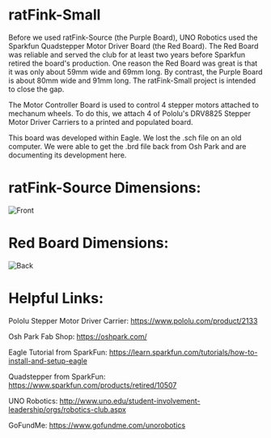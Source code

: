 # ratFink-Small
Before we used ratFink-Source (the Purple Board), UNO Robotics used the Sparkfun Quadstepper Motor Driver Board (the Red Board). The Red Board was reliable and served the club for at least two years before Sparkfun retired the board's production. One reason the Red Board was great is that it was only about 59mm wide and 69mm long. By contrast, the Purple Board is about 80mm wide and 91mm long. The ratFink-Small project is intended to close the gap.

The Motor Controller Board is used to control 4 stepper motors attached to mechanum wheels. To do this, we attach 4 of Pololu's DRV8825 Stepper Motor Driver Carriers to a printed and populated board.

This board was developed within Eagle. We lost the .sch file on an old computer. We were able to get the .brd file back from Osh Park and are documenting its development here.

# ratFink-Source Dimensions:
<img src='https://i.imgur.com/4CScgBD.png' title='Front' width="alt='Video Walkthough'"/> 

# Red Board Dimensions: 
<img src='https://cdn.sparkfun.com//assets/parts/5/0/5/6/10507-02.jpg' title='Back' width="alt='Video Walkthough'"/> 

# Helpful Links:
Pololu Stepper Motor Driver Carrier: https://www.pololu.com/product/2133

Osh Park Fab Shop: https://oshpark.com/

Eagle Tutorial from SparkFun: https://learn.sparkfun.com/tutorials/how-to-install-and-setup-eagle

Quadstepper from SparkFun: https://www.sparkfun.com/products/retired/10507

UNO Robotics: http://www.uno.edu/student-involvement-leadership/orgs/robotics-club.aspx

GoFundMe: https://www.gofundme.com/unorobotics
